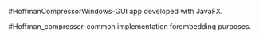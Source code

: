 #HoffmanCompressorWindows-GUI app developed with JavaFX.

#Hoffman_compressor-common implementation forembedding purposes.
